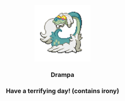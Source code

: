 <p align="center">
    <img src="https://raw.githubusercontent.com/PokeAPI/sprites/master/sprites/pokemon/780.png" width="150" height="150">
</p>
<h3 align="center"> <b>Drampa</b></h3>
<h3 align="center">Have a terrifying day! (contains irony)</h3>
